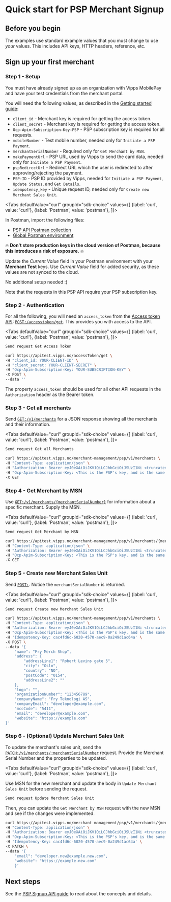 <!-- START_METADATA
---
title: Quick start for the PSP Merchant Sign up
sidebar_label: Signup Quick start
sidebar_position: 50
description: Quick steps for getting started with the PSP Merchant Signup.
pagination_next: null
pagination_prev: null
---

import ApiSchema from '@theme/ApiSchema';
import Tabs from '@theme/Tabs';
import TabItem from '@theme/TabItem';

END_METADATA -->

# Quick start for PSP Merchant Signup

## Before you begin

The examples use standard example values that you must change to
use *your* values. This includes API keys, HTTP headers, reference, etc.

## Sign up your first merchant

### Step 1 - Setup

You must have already signed up as an organization with Vipps MobilePay and have
your test credentials from the merchant portal.

You will need the following values, as described in the
[Getting started guide](https://developer.vippsmobilepay.com/docs/getting-started):

* `client_id` - Merchant key is required for getting the access token.
* `client_secret` - Merchant key is required for getting the access token.
* `Ocp-Apim-Subscription-Key-PSP` - PSP subscription key is required for all requests.
* `mobileNumber` - Test mobile number, needed only for `Initiate a PSP Payment`.
* `merchantSerialNumber` - Required only for `Get Merchant by MSN`.
* `makePaymentUrl` - PSP URL used by Vipps to send the card data, needed only for `Initiate a PSP Payment`.
* `pspRedirectUrl` - Redirect URL which the user is redirected to after approving/rejecting the payment.
* `PSP-ID` - PSP ID provided by Vipps, needed for `Initiate a PSP Payment`, `Update Status`, and `Get Details`.
* `idempotency_key` - Unique request ID, needed only for `Create new Merchant Sales Unit`.


<Tabs
defaultValue="curl"
groupId="sdk-choice"
values={[
{label: 'curl', value: 'curl'},
{label: 'Postman', value: 'postman'},
]}>
<TabItem value="postman">

In Postman, import the following files:

* [PSP API Postman collection](/tools/vipps-psp-v3-api-postman-collection.json)
* [Global Postman environment](https://github.com/vippsas/vipps-developers/blob/master/tools/vipps-api-global-postman-environment.json)

🔥 **Don't store production keys in the cloud version of Postman, because this introduces a risk of exposure.** 🔥

Update the *Current Value* field in your Postman environment with your **Merchant Test** keys.
Use *Current Value* field for added security, as these values are not synced to the cloud.

</TabItem>
<TabItem value="curl">

No additional setup needed :)

</TabItem>
</Tabs>

Note that the requests in this PSP API require your PSP subscription key.

### Step 2 - Authentication

For all the following, you will need an `access_token` from the
[Access token API](https://developer.vippsmobilepay.com/docs/APIs/access-token-api):
[`POST:/accesstoken/get`](https://developer.vippsmobilepay.com/api/access-token#tag/Authorization-Service/operation/fetchAuthorizationTokenUsingPost).
This provides you with access to the API.

<Tabs
defaultValue="curl"
groupId="sdk-choice"
values={[
{label: 'curl', value: 'curl'},
{label: 'Postman', value: 'postman'},
]}>
<TabItem value="postman">

```bash
Send request Get Access Token
```

</TabItem>
<TabItem value="curl">

```bash
curl https://apitest.vipps.no/accessToken/get \
-H "client_id: YOUR-CLIENT-ID" \
-H "client_secret: YOUR-CLIENT-SECRET" \
-H "Ocp-Apim-Subscription-Key: YOUR-SUBSCRIPTION-KEY" \
-X POST \
--data ''
```

</TabItem>
</Tabs>

The property `access_token` should be used for all other API requests in the `Authorization` header as the Bearer token.

### Step 3 - Get all merchants

Send
[`GET:/v1/merchants`](https://developer.vippsmobilepay.com/api/psp-signup#tag/Merchant/operation/getMerchants)
for a JSON response showing all the merchants and their information.

<Tabs
defaultValue="curl"
groupId="sdk-choice"
values={[
{label: 'curl', value: 'curl'},
{label: 'Postman', value: 'postman'},
]}>
<TabItem value="postman">

```bash
Send request Get all Merchants
```

</TabItem>
<TabItem value="curl">

```bash
curl https://apitest.vipps.no/merchant-management/psp/v1/merchants \
-H "Content-Type: application/json" \
-H "Authorization: Bearer eyJ0eXAiOiJKV1QiLCJhbGciOiJSUzI1Ni <truncated>" \
-H "Ocp-Apim-Subscription-Key: <This is the PSP's key, and is the same for all the PSP's merchants. Keep it secret.>" \
-X GET
```

</TabItem>
</Tabs>

### Step 4 - Get Merchant by MSN

Use
[`GET:/v1/merchants/{merchantSerialNumber}`](https://developer.vippsmobilepay.com/api/psp-signup#tag/Merchant/operation/getMerchant)
for information about a specific merchant. Supply the MSN.

<Tabs
defaultValue="curl"
groupId="sdk-choice"
values={[
{label: 'curl', value: 'curl'},
{label: 'Postman', value: 'postman'},
]}>
<TabItem value="postman">

```bash
Send request Get Merchant by MSN
```

</TabItem>
<TabItem value="curl">

```bash
curl https://apitest.vipps.no/merchant-management/psp/v1/merchants/{merchantSerialNumber} \
-H "Content-Type: application/json" \
-H "Authorization: Bearer eyJ0eXAiOiJKV1QiLCJhbGciOiJSUzI1Ni <truncated>" \
-H "Ocp-Apim-Subscription-Key: <This is the PSP's key, and is the same for all the PSP's merchants. Keep it secret.>" \
-X GET
```

</TabItem>
</Tabs>

### Step 5 - Create new Merchant Sales Unit

Send [`POST:`](https://developer.vippsmobilepay.com/api/psp-signup#tag/Merchant/operation/addMerchant). Notice the `merchantSerialNumber` is returned.

<Tabs
defaultValue="curl"
groupId="sdk-choice"
values={[
{label: 'curl', value: 'curl'},
{label: 'Postman', value: 'postman'},
]}>
<TabItem value="postman">

```bash
Send request Create new Merchant Sales Unit
```

</TabItem>
<TabItem value="curl">

```bash
curl https://apitest.vipps.no/merchant-management/psp/v1/merchants \
-H "Content-Type: application/json" \
-H "Authorization: Bearer eyJ0eXAiOiJKV1QiLCJhbGciOiJSUzI1Ni <truncated>" \
-H "Ocp-Apim-Subscription-Key: <This is the PSP's key, and is the same for all the PSP's merchants. Keep it secret.>" \
-H 'Idempotency-Key: cac4fd6c-6020-4570-aec9-0a249d1ac64a' \
-X POST \
--data '{
    "name": "Fry Merch Shop",
    "address": {
        "addressLine1": "Robert Levins gate 5",
        "city": "Oslo",
        "country": "NO",
        "postCode": "0154",
        "addressLine2": ""
    },
    "logo": "",
    "organizationNumber": "123456789",
    "companyName": "Fry Teknologi AS",
    "companyEmail": "developer@example.com",
    "mccCode": "5411",
    "email": "developer@example.com",
    "website": "https://example.com"
}'
```

</TabItem>
</Tabs>

### Step 6 - (Optional) Update Merchant Sales Unit

To update the merchant's sales unit, send the
[`PATCH:/v1/merchants/:merchantSerialNumber`](https://developer.vippsmobilepay.com/api/psp-signup#tag/Merchant/operation/patchMerchant)
request. Provide the Merchant Serial Number and the properties to be updated.

<Tabs
defaultValue="curl"
groupId="sdk-choice"
values={[
{label: 'curl', value: 'curl'},
{label: 'Postman', value: 'postman'},
]}>
<TabItem value="postman">

Use MSN for the new merchant and update the body in `Update Merchant Sales Unit` before sending the request.

```bash
Send request Update Merchant Sales Unit
```

Then, you can update the `Get Merchant by MSN` request with the new MSN and see if the changes were implemented.

</TabItem>
<TabItem value="curl">

```bash
curl https://apitest.vipps.no/merchant-management/psp/v1/merchants/{merchantSerialNumber} \
-H "Content-Type: application/json" \
-H "Authorization: Bearer eyJ0eXAiOiJKV1QiLCJhbGciOiJSUzI1Ni <truncated>" \
-H "Ocp-Apim-Subscription-Key: <This is the PSP's key, and is the same for all the PSP's merchants. Keep it secret.>" \
-H 'Idempotency-Key: cac4fd6c-6020-4570-aec9-0a249d1ac64a' \
-X PATCH \
--data '{
    "email": "developer.new@example.new.com",
    "website": "https://example.new.com"
    }'
```

</TabItem>
</Tabs>

## Next steps

See the [PSP Signup API guide](.) to read about the concepts and details.
